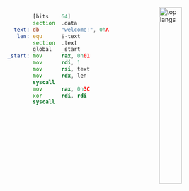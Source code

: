 <img align="right" width="32%" alt="top langs" src="https://github-readme-stats.vercel.app/api/top-langs/?username=llathasa-veleth">

```asm
        [bits    64]
        section  .data
  text: db       "welcome!", 0hA
   len: equ      $-text
        section  .text
        global   _start
_start: mov      rax, 0h01
        mov      rdi, 1
        mov      rsi, text
        mov      rdx, len
        syscall
        mov      rax, 0h3C
        xor      rdi, rdi
        syscall
```
